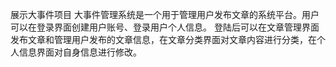 展示大事件项目
大事件管理系统是一个用于管理用户发布文章的系统平台。用户可以在登录界面创建用户账号、登录用户个人信息。
登陆后可以在文章管理界面发布文章和管理用户发布的文章信息，在文章分类界面对文章内容进行分类，在个人信息界面对自身信息进行修改。
